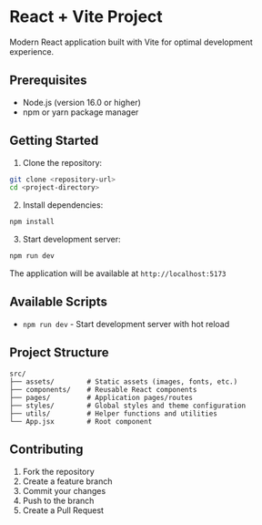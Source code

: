 
# React + Vite Project

Modern React application built with Vite for optimal development experience.

## Prerequisites

- Node.js (version 16.0 or higher)
- npm or yarn package manager

## Getting Started

1. Clone the repository:
```bash
git clone <repository-url>
cd <project-directory>
```

2. Install dependencies:
```bash
npm install
```

3. Start development server:
```bash
npm run dev
```
The application will be available at `http://localhost:5173`

## Available Scripts

- `npm run dev` - Start development server with hot reload


## Project Structure

```
src/
├── assets/        # Static assets (images, fonts, etc.)
├── components/    # Reusable React components
├── pages/         # Application pages/routes
├── styles/        # Global styles and theme configuration
├── utils/         # Helper functions and utilities
└── App.jsx        # Root component
```



## Contributing

1. Fork the repository
2. Create a feature branch
3. Commit your changes
4. Push to the branch
5. Create a Pull Request

